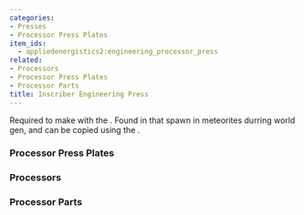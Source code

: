 ```yaml
---
categories:
- Presses
- Processor Press Plates
item_ids:
  - appliedenergistics2:engineering_processor_press
related:
- Processors
- Processor Press Plates
- Processor Parts
title: Inscriber Engineering Press
---
```


Required to make <ItemLink
id="appliedenergistics2:printed_engineering_processor"/> with the
<ItemLink id="appliedenergistics2:inscriber"/>. Found in <ItemLink
id="appliedenergistics2:sky_stone_chest"/> that spawn in meteorites
durring world gen, and can be copied using the <ItemLink
id="appliedenergistics2:inscriber"/>.

<RecipeFor id="appliedenergistics2:engineering_processor_press"/>

### Processor Press Plates

<CategoryIndex category="Processor Press Plates" />  

### Processors

<CategoryIndex category="Other Processors" />  

### Processor Parts

<CategoryIndex category="Processor Parts" />
